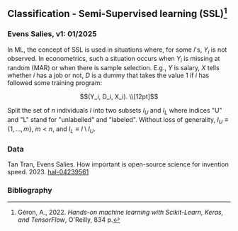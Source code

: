## Classification - Semi-Supervised learning (SSL)[^1]

### Evens Salies, v1: 01/2025

In ML, the concept of SSL is used in situations where, for some $i$'s, $Y_i$ is not observed. In econometrics, such a situation occurs when $Y_i$ is missing at random (MAR) or when there is sample selection. E.g., $Y$ is salary, $X$ tells whether $i$ has a job or not, $D$ is a dummy that takes the value 1 if $i$ has followed some training program:

```math
(Y_i, D_i, X_i).
\\[12pt]
```

Split the set of $n$ individuals $I$ into two subsets $I_U$ and $I_L$ where indices "U"  and "L" stand for "unlabelled" and "labeled". Without loss of generality, $I_U\equiv\lbrace 1,\ldots,m\rbrace$, $m<n$, and $I_L\equiv I\setminus I_U$. 

### Data

Tan Tran, Evens Salies. How important is open-source science for invention speed. 2023. [hal-04239561](https://sciencespo.hal.science/hal-04239561v1)

### Bibliography

[^1]:  Géron, A., 2022. _Hands-on machine learning with Scikit-Learn, Keras, and TensorFlow_, O'Reilly, 834 p.
